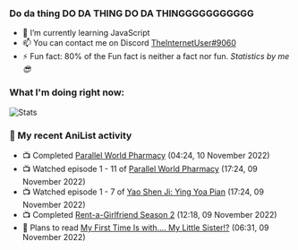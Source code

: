 ### Do da thing DO DA THING DO DA THINGGGGGGGGGGG

<!-- **TheInternetUser0/TheInternetUser0** is a ✨ _special_ ✨ repository because its `README.md` (this file) appears on your GitHub profile. -->


- 🌱 I’m currently learning JavaScript
- 📫 You can contact me on Discord [TheInternetUser#9060](https://discord.com/users/534117072796385300)
- ⚡ Fun fact: 80% of the Fun fact is neither a fact nor fun. _Statistics by me 😎_

### What I'm doing right now:
![Stats](https://discord.c99.nl/widget/theme-3/534117072796385300.png)

### 🌸 My recent AniList activity

<!-- ANILIST_ACTIVITY:start -->

-   📺 Completed [Parallel World Pharmacy](https://anilist.co/anime/136707) (04:24, 10 November 2022)
-   📺 Watched episode 1 - 11 of [Parallel World Pharmacy](https://anilist.co/anime/136707) (17:24, 09 November 2022)
-   📺 Watched episode 1 - 7 of [Yao Shen Ji: Ying Yoa Pian](https://anilist.co/anime/104959) (17:24, 09 November 2022)
-   📺 Completed [Rent-a-Girlfriend Season 2](https://anilist.co/anime/124410) (12:18, 09 November 2022)
-   📖 Plans to read [My First Time Is with.... My Little Sister!?](https://anilist.co/manga/118989) (06:31, 09 November 2022)

<!-- ANILIST_ACTIVITY:end -->

